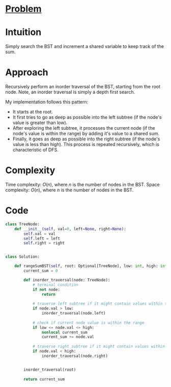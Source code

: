 # [Problem](https://leetcode.com/problems/range-sum-of-bst/description/)

# Intuition
Simply search the BST and increment a shared variable to keep track of the sum.

# Approach
Recursively perform an inorder traversal of the BST, starting from the root node. Note, an inorder traversal is simply a depth first search.

My implementation follows this pattern:
- It starts at the root.
- It first tries to go as deep as possible into the left subtree (if the node's value is greater than low).
- After exploring the left subtree, it processes the current node (if the node's value is within the range) by adding it's value to a shared sum.
- Finally, it goes as deep as possible into the right subtree (if the node's value is less than high).
This process is repeated recursively, which is characteristic of DFS.

# Complexity
Time complexity: $O(n)$, where $n$ is the number of nodes in the BST.
Space complexity: $O(n)$, where $n$ is the number of nodes in the BST.

# Code
```python
class TreeNode:
    def __init__(self, val=0, left=None, right=None):
        self.val = val
        self.left = left
        self.right = right


class Solution:

    def rangeSumBST(self, root: Optional[TreeNode], low: int, high: int) -> int:
        current_sum = 0

        def inorder_traversal(node: TreeNode):
            # terminal condition
            if not node: 
                return
            
            # traverse left subtree if it might contain values within the range
            if node.val > low:
                inorder_traversal(node.left)
            
            # check if current node value is within the range
            if low <= node.val <= high:
                nonlocal current_sum
                current_sum += node.val
            
            # traverse right subtree if it might contain values within the range
            if node.val < high:
                inorder_traversal(node.right)


        inorder_traversal(root)
        
        return current_sum
```
